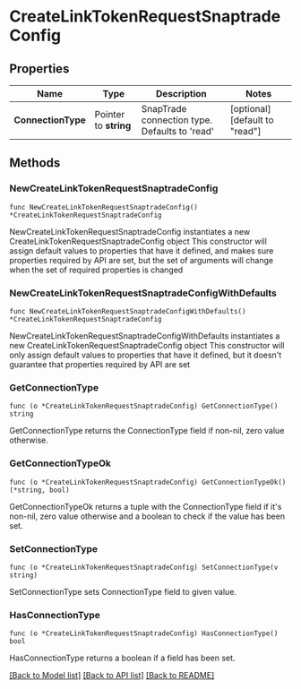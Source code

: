 # CreateLinkTokenRequestSnaptradeConfig

## Properties

Name | Type | Description | Notes
------------ | ------------- | ------------- | -------------
**ConnectionType** | Pointer to **string** | SnapTrade connection type. Defaults to &#39;read&#39; | [optional] [default to "read"]

## Methods

### NewCreateLinkTokenRequestSnaptradeConfig

`func NewCreateLinkTokenRequestSnaptradeConfig() *CreateLinkTokenRequestSnaptradeConfig`

NewCreateLinkTokenRequestSnaptradeConfig instantiates a new CreateLinkTokenRequestSnaptradeConfig object
This constructor will assign default values to properties that have it defined,
and makes sure properties required by API are set, but the set of arguments
will change when the set of required properties is changed

### NewCreateLinkTokenRequestSnaptradeConfigWithDefaults

`func NewCreateLinkTokenRequestSnaptradeConfigWithDefaults() *CreateLinkTokenRequestSnaptradeConfig`

NewCreateLinkTokenRequestSnaptradeConfigWithDefaults instantiates a new CreateLinkTokenRequestSnaptradeConfig object
This constructor will only assign default values to properties that have it defined,
but it doesn't guarantee that properties required by API are set

### GetConnectionType

`func (o *CreateLinkTokenRequestSnaptradeConfig) GetConnectionType() string`

GetConnectionType returns the ConnectionType field if non-nil, zero value otherwise.

### GetConnectionTypeOk

`func (o *CreateLinkTokenRequestSnaptradeConfig) GetConnectionTypeOk() (*string, bool)`

GetConnectionTypeOk returns a tuple with the ConnectionType field if it's non-nil, zero value otherwise
and a boolean to check if the value has been set.

### SetConnectionType

`func (o *CreateLinkTokenRequestSnaptradeConfig) SetConnectionType(v string)`

SetConnectionType sets ConnectionType field to given value.

### HasConnectionType

`func (o *CreateLinkTokenRequestSnaptradeConfig) HasConnectionType() bool`

HasConnectionType returns a boolean if a field has been set.


[[Back to Model list]](../README.md#documentation-for-models) [[Back to API list]](../README.md#documentation-for-api-endpoints) [[Back to README]](../README.md)


